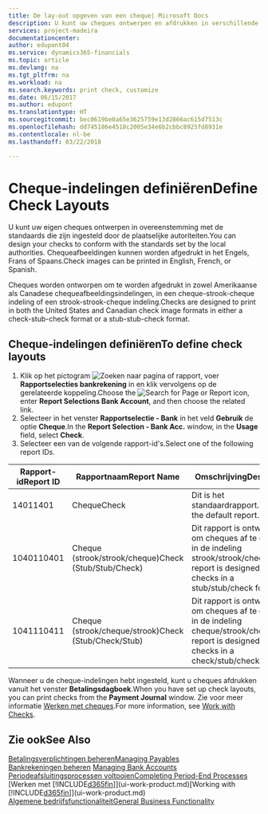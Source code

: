 ```yaml
---
title: De lay-out opgeven van een cheque| Microsoft Docs
description: U kunt uw cheques ontwerpen en afdrukken in verschillende indelingen, om te voldoen aan standaards.
services: project-madeira
documentationcenter: 
author: edupont04
ms.service: dynamics365-financials
ms.topic: article
ms.devlang: na
ms.tgt_pltfrm: na
ms.workload: na
ms.search.keywords: print check, customize
ms.date: 06/15/2017
ms.author: edupont
ms.translationtype: HT
ms.sourcegitcommit: bec0619be0a65e3625759e13d2866ac615d7513c
ms.openlocfilehash: dd745186e4518c2005e34e6b2cbbc8925fd8931e
ms.contentlocale: nl-be
ms.lasthandoff: 03/22/2018

---
```

# <a name="define-check-layouts"></a><span data-ttu-id="a82c5-103">Cheque-indelingen definiëren</span><span class="sxs-lookup"><span data-stu-id="a82c5-103">Define Check Layouts</span></span>
<span data-ttu-id="a82c5-104">U kunt uw eigen cheques ontwerpen in overeenstemming met de standaards die zijn ingesteld door de plaatselijke autoriteiten.</span><span class="sxs-lookup"><span data-stu-id="a82c5-104">You can design your checks to conform with the standards set by the local authorities.</span></span> <span data-ttu-id="a82c5-105">Chequeafbeeldingen kunnen worden afgedrukt in het Engels, Frans of Spaans.</span><span class="sxs-lookup"><span data-stu-id="a82c5-105">Check images can be printed in English, French, or Spanish.</span></span>

<span data-ttu-id="a82c5-106">Cheques worden ontworpen om te worden afgedrukt in zowel Amerikaanse als Canadese chequeafbeeldingsindelingen, in een cheque-strook-cheque indeling of een strook-strook-cheque indeling.</span><span class="sxs-lookup"><span data-stu-id="a82c5-106">Checks are designed to print in both the United States and Canadian check image formats in either a check-stub-check format or a stub-stub-check format.</span></span>

## <a name="to-define-check-layouts"></a><span data-ttu-id="a82c5-107">Cheque-indelingen definiëren</span><span class="sxs-lookup"><span data-stu-id="a82c5-107">To define check layouts</span></span>
1. <span data-ttu-id="a82c5-108">Klik op het pictogram ![Zoeken naar pagina of rapport](media/ui-search/search_small.png "Zoeken naar pagina of rapport"), voer **Rapportselecties bankrekening** in en klik vervolgens op de gerelateerde koppeling.</span><span class="sxs-lookup"><span data-stu-id="a82c5-108">Choose the ![Search for Page or Report](media/ui-search/search_small.png "Search for Page or Report icon") icon, enter **Report Selections Bank Account**, and then choose the related link.</span></span>
2. <span data-ttu-id="a82c5-109">Selecteer in het venster **Rapportselectie - Bank** in het veld **Gebruik** de optie **Cheque**.</span><span class="sxs-lookup"><span data-stu-id="a82c5-109">In the **Report Selection - Bank Acc.** window, in the **Usage** field, select **Check**.</span></span>
3. <span data-ttu-id="a82c5-110">Selecteer een van de volgende rapport-id's.</span><span class="sxs-lookup"><span data-stu-id="a82c5-110">Select one of the following report IDs.</span></span>

| <span data-ttu-id="a82c5-111">Rapport-id</span><span class="sxs-lookup"><span data-stu-id="a82c5-111">Report ID</span></span> | <span data-ttu-id="a82c5-112">Rapportnaam</span><span class="sxs-lookup"><span data-stu-id="a82c5-112">Report Name</span></span> | <span data-ttu-id="a82c5-113">Omschrijving</span><span class="sxs-lookup"><span data-stu-id="a82c5-113">Description</span></span> |
| --- | --- | --- |
| <span data-ttu-id="a82c5-114">1401</span><span class="sxs-lookup"><span data-stu-id="a82c5-114">1401</span></span> |<span data-ttu-id="a82c5-115">Cheque</span><span class="sxs-lookup"><span data-stu-id="a82c5-115">Check</span></span> |<span data-ttu-id="a82c5-116">Dit is het standaardrapport.</span><span class="sxs-lookup"><span data-stu-id="a82c5-116">This is the default report.</span></span> |
| <span data-ttu-id="a82c5-117">10401</span><span class="sxs-lookup"><span data-stu-id="a82c5-117">10401</span></span> |<span data-ttu-id="a82c5-118">Cheque (strook/strook/cheque)</span><span class="sxs-lookup"><span data-stu-id="a82c5-118">Check (Stub/Stub/Check)</span></span> |<span data-ttu-id="a82c5-119">Dit rapport is ontworpen om cheques af te drukken in de indeling strook/strook/cheque.</span><span class="sxs-lookup"><span data-stu-id="a82c5-119">This report is designed to print checks in a stub/stub/check format.</span></span> |
| <span data-ttu-id="a82c5-120">10411</span><span class="sxs-lookup"><span data-stu-id="a82c5-120">10411</span></span> |<span data-ttu-id="a82c5-121">Cheque (strook/cheque/strook)</span><span class="sxs-lookup"><span data-stu-id="a82c5-121">Check (Stub/Check/Stub)</span></span> |<span data-ttu-id="a82c5-122">Dit rapport is ontworpen om cheques af te drukken in de indeling cheque/strook/cheque.</span><span class="sxs-lookup"><span data-stu-id="a82c5-122">This report is designed to print checks in a check/stub/check format.</span></span> |

<span data-ttu-id="a82c5-123">Wanneer u de cheque-indelingen hebt ingesteld, kunt u cheques afdrukken vanuit het venster **Betalingsdagboek**.</span><span class="sxs-lookup"><span data-stu-id="a82c5-123">When you have set up check layouts, you can print checks from the **Payment Journal** window.</span></span> <span data-ttu-id="a82c5-124">Zie voor meer informatie [Werken met cheques](payables-how-work-checks.md).</span><span class="sxs-lookup"><span data-stu-id="a82c5-124">For more information, see [Work with Checks](payables-how-work-checks.md).</span></span>

## <a name="see-also"></a><span data-ttu-id="a82c5-125">Zie ook</span><span class="sxs-lookup"><span data-stu-id="a82c5-125">See Also</span></span>
[<span data-ttu-id="a82c5-126">Betalingsverplichtingen beheren</span><span class="sxs-lookup"><span data-stu-id="a82c5-126">Managing Payables</span></span>](payables-manage-payables.md)  
<span data-ttu-id="a82c5-127">[Bankrekeningen beheren](bank-manage-bank-accounts.md) </span><span class="sxs-lookup"><span data-stu-id="a82c5-127">[Managing Bank Accounts](bank-manage-bank-accounts.md) </span></span>  
[<span data-ttu-id="a82c5-128">Periodeafsluitingsprocessen voltooien</span><span class="sxs-lookup"><span data-stu-id="a82c5-128">Completing Period-End Processes</span></span>](year-how-complete-period-end-processes.md)  
<span data-ttu-id="a82c5-129">[Werken met [!INCLUDE[d365fin](includes/d365fin_md.md)]](ui-work-product.md)</span><span class="sxs-lookup"><span data-stu-id="a82c5-129">[Working with [!INCLUDE[d365fin](includes/d365fin_md.md)]](ui-work-product.md)</span></span>  
[<span data-ttu-id="a82c5-130">Algemene bedrijfsfunctionaliteit</span><span class="sxs-lookup"><span data-stu-id="a82c5-130">General Business Functionality</span></span>](ui-across-business-areas.md)

